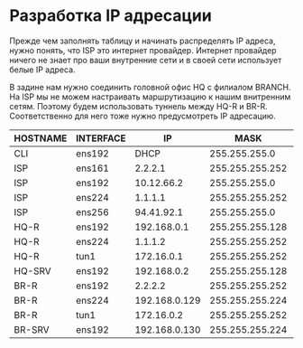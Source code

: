 # Разработка IP адресации

Прежде чем заполнять таблицу и начинать распределять IP адреса, нужно понять, что ISP это интернет провайдер. Интернет провайдер ничего не знает про ваши внутренние сети и в своей сети использует белые IP адреса.

В задине нам нужно соединить головной офис HQ с филиалом BRANCH. На ISP мы не можем настраивать маршрутизацию к нашим внитренним сетям. Поэтому будем использовать туннель между HQ-R и BR-R. Соответственно для него тоже нужно предусмотреть IP адресацию.

| HOSTNAME  | INTERFACE | IP | MASK | DG |
| ------------- | ------------- | ---------- | ---------- | ----------|
| CLI  | ens192 | DHCP | 255.255.255.0 | 94.41.92.1 |
| ISP  | ens161 | 2.2.2.1 | 255.255.255.252 |  |
| ISP  | ens192 | 10.12.66.2 | 255.255.255.0 | 10.12.66.254 |
| ISP  | ens224 | 1.1.1.1 | 255.255.255.252 | |
| ISP  | ens256 | 94.41.92.1 | 255.255.255.0 | |
| HQ-R | ens192 | 192.168.0.1 | 255.255.255.128 | |
| HQ-R | ens224 | 1.1.1.2 | 255.255.255.252 | 1.1.1.1 |
| HQ-R | tun1 | 172.16.0.1 | 255.255.255.252 | |
| HQ-SRV | ens192 | 192.168.0.2 | 255.255.255.128 | 192.168.0.1 |
| BR-R | ens192 | 2.2.2.2 | 255.255.255.252 | 2.2.2.1 |
| BR-R | ens224 | 192.168.0.129 | 255.255.255.224 |  |
| BR-R | tun1 | 172.16.0.2 | 255.255.255.252 | |
| BR-SRV | ens192 | 192.168.0.130 | 255.255.255.224 | 192.168.0.129 |